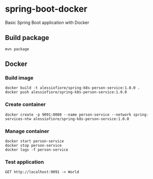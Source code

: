 # spring-boot-docker
Basic Spring Boot application with Docker

## Build package
    mvn package
    
## Docker    

### Build image
    docker build -t alessiofiore/spring-k8s-person-service:1.0.0 .
    docker push alessiofiore/spring-k8s-person-service:1.0.0
    
### Create container
    docker create -p 9091:8080 --name person-service --network spring-services-ntw alessiofiore/spring-k8s-person-service:1.0.0
    
### Manage container
    docker start person-service
    docker stop person-service
    docker logs -f person-service
    
### Test application
    GET http://localhost:9091 -> World